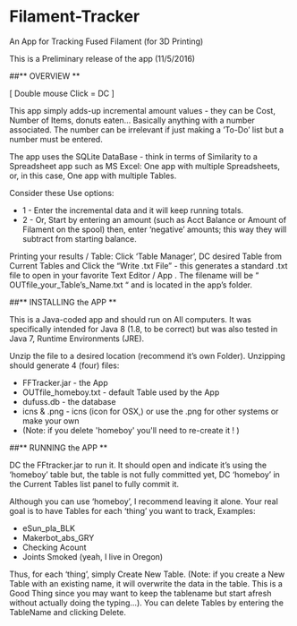 # Filament-Tracker
An App for Tracking Fused Filament (for 3D Printing)

This is a Preliminary release of the app (11/5/2016)

##** OVERVIEW **

[ Double mouse Click = DC ]

This app simply adds-up incremental amount values - they can be Cost, Number of Items, donuts eaten… Basically anything with a number associated. The number can be irrelevant if just making a ’To-Do’ list but a number must be entered.

The app uses the SQLite DataBase - think in terms of Similarity to a Spreadsheet app such as MS Excel:  One app with multiple Spreadsheets, or, in this case, One app with multiple Tables.

Consider these Use options:
* 1 - Enter the incremental data and it will keep running totals.
* 2 - Or, Start by entering an amount (such as Acct Balance or Amount of Filament on the spool) then, enter ‘negative’ amounts; this way they will subtract from starting balance.

Printing your results / Table:
Click ‘Table Manager’, DC desired Table from Current Tables and Click the “Write .txt File”  - this generates a standard .txt file to open in your favorite Text Editor / App . The filename will be “ OUTfile_your_Table’s_Name.txt “ and is located in the app’s folder.

##** INSTALLING the APP **

This is a Java-coded app and should run on All computers.  It was specifically intended for Java 8 (1.8, to be correct) but was also tested in Java 7, Runtime Environments (JRE).

Unzip the file to a desired location (recommend it’s own Folder).  Unzipping should generate 4 (four) files:
* FFTracker.jar  - the App
* OUTfile_homeboy.txt  - default Table used by the App
* dufuss.db - the database
* icns & .png    - icns (icon for OSX,) or use the .png for other systems or make your own
* (Note: if you delete 'homeboy' you'll need to re-create it ! )

##** RUNNING the APP **

DC the FFtracker.jar to run it.
It should open and indicate it’s using the ‘homeboy’ table but, the table is not fully committed yet, DC ‘homeboy’ in the Current Tables list panel to fully commit it.

Although you can use ‘homeboy’, I recommend leaving it alone. Your real goal is to have Tables for each ‘thing’ you want to track, Examples:
* eSun_pla_BLK
* Makerbot_abs_GRY
* Checking Acount
* Joints Smoked (yeah, I live in Oregon)

Thus, for each ‘thing’, simply Create New Table.  (Note: if you create a New Table with an existing name, it will overwrite the data in the table. This is a Good Thing since you may want to keep the tablename but start afresh without actually doing the typing…). You can delete Tables by entering the TableName and clicking Delete.
